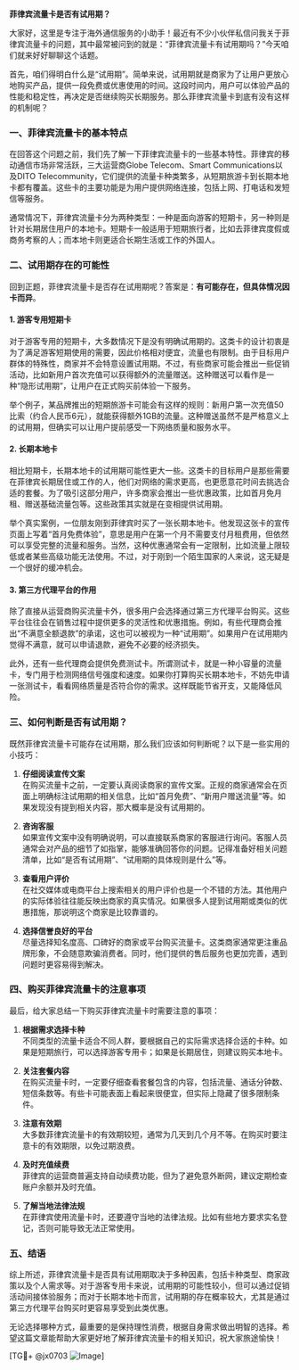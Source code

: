 **菲律宾流量卡是否有试用期？**

大家好，这里是专注于海外通信服务的小助手！最近有不少小伙伴私信问我关于菲律宾流量卡的问题，其中最常被问到的就是：“菲律宾流量卡有试用期吗？”今天咱们就来好好聊聊这个话题。

首先，咱们得明白什么是“试用期”。简单来说，试用期就是商家为了让用户更放心地购买产品，提供一段免费或优惠使用的时间。这段时间内，用户可以体验产品的性能和稳定性，再决定是否继续购买长期服务。那么菲律宾流量卡到底有没有这样的机制呢？

### 一、菲律宾流量卡的基本特点

在回答这个问题之前，我们先了解一下菲律宾流量卡的一些基本特性。菲律宾的移动通信市场非常活跃，三大运营商Globe Telecom、Smart Communications以及DITO Telecommunity，它们提供的流量卡种类繁多，从短期旅游卡到长期本地卡都有覆盖。这些卡的主要功能是为用户提供网络连接，包括上网、打电话和发短信等服务。

通常情况下，菲律宾流量卡分为两种类型：一种是面向游客的短期卡，另一种则是针对长期居住用户的本地卡。短期卡一般适用于短期旅行者，比如去菲律宾度假或商务考察的人；而本地卡则更适合长期生活或工作的外国人。

### 二、试用期存在的可能性

回到正题，菲律宾流量卡是否存在试用期呢？答案是：**有可能存在，但具体情况因卡而异**。

#### 1. 游客专用短期卡
对于游客专用的短期卡，大多数情况下是没有明确试用期的。这类卡的设计初衷是为了满足游客短期使用的需要，因此价格相对便宜，流量也有限制。由于目标用户群体的特殊性，商家并不会特意设置试用期。不过，有些商家可能会推出一些促销活动，比如新用户首次充值可以获得额外的流量赠送。这种赠送可以看作是一种“隐形试用期”，让用户在正式购买前体验一下服务。

举个例子，某品牌推出的短期旅游卡可能会有这样的规则：新用户第一次充值50比索（约合人民币6元），就能获得额外1GB的流量。这种赠送虽然不是严格意义上的试用期，但确实可以让用户提前感受一下网络质量和服务水平。

#### 2. 长期本地卡
相比短期卡，长期本地卡的试用期可能性更大一些。这类卡的目标用户是那些需要在菲律宾长期居住或工作的人，他们对网络的需求更高，也更愿意花时间去挑选合适的套餐。为了吸引这部分用户，许多商家会推出一些优惠政策，比如首月免月租、赠送基础流量包等。这些政策其实就是在变相提供试用期。

举个真实案例，一位朋友刚到菲律宾时买了一张长期本地卡。他发现这张卡的宣传页面上写着“首月免费体验”，意思是用户在第一个月不需要支付月租费用，但依然可以享受完整的流量和服务。当然，这种优惠通常会有一定限制，比如流量上限较低或者某些高级功能无法使用。不过，对于刚到一个陌生国家的人来说，这无疑是一个很好的缓冲机会。

#### 3. 第三方代理平台的作用
除了直接从运营商购买流量卡外，很多用户会选择通过第三方代理平台购买。这些平台往往会在销售过程中提供更多的灵活性和优惠措施。例如，有些代理商会推出“不满意全额退款”的承诺，这也可以被视为一种“试用期”。如果用户在试用期内觉得不满意，就可以申请退款，避免不必要的经济损失。

此外，还有一些代理商会提供免费测试卡。所谓测试卡，就是一种小容量的流量卡，专门用于检测网络信号强度和速度。如果你打算购买长期本地卡，不妨先申请一张测试卡，看看网络质量是否符合你的需求。这样既能节省开支，又能降低风险。

### 三、如何判断是否有试用期？

既然菲律宾流量卡可能存在试用期，那么我们应该如何判断呢？以下是一些实用的小技巧：

1. **仔细阅读宣传文案**  
   在购买流量卡之前，一定要认真阅读商家的宣传文案。正规的商家通常会在页面上明确标注试用期的相关信息，比如“首月免费”、“新用户赠送流量”等。如果发现没有提到相关内容，那大概率是没有试用期的。

2. **咨询客服**  
   如果宣传文案中没有明确说明，可以直接联系商家的客服进行询问。客服人员通常会对产品的细节了如指掌，能够准确回答你的问题。记得准备好相关问题清单，比如“是否有试用期”、“试用期的具体规则是什么”等。

3. **查看用户评价**  
   在社交媒体或电商平台上搜索相关的用户评价也是一个不错的方法。其他用户的实际体验往往能反映出商家的真实情况。如果很多人提到试用期或类似的优惠措施，那说明这个商家是比较靠谱的。

4. **选择信誉良好的平台**  
   尽量选择知名度高、口碑好的商家或平台购买流量卡。这类商家通常更注重品牌形象，不会随意欺骗消费者。同时，他们提供的售后服务也更加完善，遇到问题时更容易得到解决。

### 四、购买菲律宾流量卡的注意事项

最后，给大家总结一下购买菲律宾流量卡时需要注意的事项：

1. **根据需求选择卡种**  
   不同类型的流量卡适合不同人群，要根据自己的实际需求选择合适的卡种。如果是短期旅行，可以选择游客专用卡；如果是长期居住，则建议购买本地卡。

2. **关注套餐内容**  
   在购买流量卡时，一定要仔细查看套餐包含的内容，包括流量、通话分钟数、短信条数等。有些卡可能表面上看起来很便宜，但实际上隐藏了很多限制条件。

3. **注意有效期**  
   大多数菲律宾流量卡的有效期较短，通常为几天到几个月不等。在购买时要注意卡的有效期限，以免过期浪费。

4. **及时充值续费**  
   菲律宾的运营商普遍支持自动续费功能，但为了避免意外断网，建议定期检查账户余额并及时充值。

5. **了解当地法律法规**  
   在菲律宾使用流量卡时，还要遵守当地的法律法规。比如有些地方要求实名登记，否则可能导致无法正常使用。

### 五、结语

综上所述，菲律宾流量卡是否具有试用期取决于多种因素，包括卡种类型、商家政策以及个人需求等。对于游客专用卡来说，试用期的可能性较小，但可以通过促销活动间接体验服务；而对于长期本地卡而言，试用期的存在概率较大，尤其是通过第三方代理平台购买时更容易享受到此类优惠。

无论选择哪种方式，最重要的是保持理性消费，根据自身需求做出明智的选择。希望这篇文章能帮助大家更好地了解菲律宾流量卡的相关知识，祝大家旅途愉快！

[TG💪+ @jx0703 ![Image](https://github.com/user-attachments/assets/dbca1d08-cadb-493c-b0ec-ad6f7a83f270)]